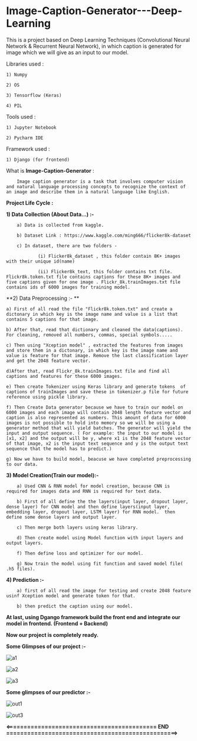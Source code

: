 # Image-Caption-Generator---Deep-Learning

This is a project based on Deep Learning Techniques (Convolutional Neural Network  &  Recurrent Neural Network), in which caption is generated for image which we will give as an input to our model.

Libraries used :

    1) Numpy
    
    2) OS
    
    3) Tensorflow (Keras)
    
    4) PIL
    
    
Tools used :

    1) Jupyter Notebook
    
    2) Pycharm IDE


Framework used :

    1) Django (for frontend)



What is **Image-Caption-Generator** :

        Image caption generator is a task that involves computer vision and natural language processing concepts to recognize the context of an image and describe them in a natural language like English.
        

**Project Life Cycle :**

**1) Data Collection (About Data...) :-** 
 
        a) Data is collected from kaggle.
        
        b) Dataset Link : https://www.kaggle.com/ming666/flicker8k-dataset
        
        c) In dataset, there are two folders - 
        
                (i) Flicker8k_dataset , this folder contain 8K+ images with their unique id(name)
                
                (ii) Flicker8k_text, this folder contains txt file. Flickr8k.token.txt file contains captions for these 8K+ images and five captions given for one image . Flickr_8k.trainImages.txt file contains ids of 6000 images for training model. 
                

**2) Data Preprocessing :- **

    a) First of all read the file "Flickr8k.token.txt" and create a dictonary in which key is the image name and value is a list that contains 5 captions for that image.
    
    b) After that, read that dictionary and cleaned the data(captions). For cleaning, removed all numbers, commas, special symbols.....
    
    c) Then using "Xception model" , extracted the features from images and store them in a dictonary, in which key is the image name and value is feature for that image. Remove the last classification layer and get the 2048 feature vector.
    
    d)After that, read Flickr_8k.trainImages.txt file and find all captions and features for these 6000 images.
    
    e) Then create Tokenizer using Keras library and generate tokens  of captions of trainImages and save these in tokenizer.p file for future reference using pickle library.
    
    f) Then Create Data generator because we have to train our model on 6000 images and each image will contain 2048 length feature vector and caption is also represented as numbers. This amount of data for 6000 images is not possible to hold into memory so we will be using a generator method that will yield batches. The generator will yield the input and output sequence. ( For example: the input to our model is [x1, x2] and the output will be y, where x1 is the 2048 feature vector of that image, x2 is the input text sequence and y is the output text sequence that the model has to predict.)
    
    g) Now we have to build model, beacuse we have completed preprocessing to our data.
    
    
    
**3) Model Creation(Train our model):-**

        a) Used CNN & RNN model for model creation, because CNN is required for images data and RNN is required for text data.
        
        b) First of all define the the layers(input layer, dropout layer, dense layer) for CNN model and then define layers(input layer, embedding layer, dropout layer, LSTM layer) for RNN model.  then define some dense layers and output layer.
        
        c) Then merge both layers using keras library.
        
        d) Then create model using Model function with input layers and output layers.
        
        f) Then define loss and optimizer for our model.
        
        g) Now train the model using fit function and saved model file( .h5 files).
        
    
 **4) Prediction :-**
    
        a) first of all read the image for testing and create 2048 feature usinf Xception model and generate token for that.
        
        b) then predict the caption using our model.
        
        
 **At last, using Dgango framework build the front end and integrate our model in frontend.  (Frontend + Backend)**
 
 **Now our project is completely ready.**
 
 
 **Some Glimpses of our project :-** 
 
![a1](https://user-images.githubusercontent.com/61588604/118388609-2d0fb400-b643-11eb-885a-4ad603d5ce59.png)

![a2](https://user-images.githubusercontent.com/61588604/118388613-313bd180-b643-11eb-9275-1c6e095d40d3.png)

![a3](https://user-images.githubusercontent.com/61588604/118388614-313bd180-b643-11eb-87eb-4b509efe615a.png)


**Some glimpses of our predictor :-**

![out1](https://user-images.githubusercontent.com/61588604/118388673-81b32f00-b643-11eb-84f2-df5bffd28bbd.png)

![out3](https://user-images.githubusercontent.com/61588604/118388674-837cf280-b643-11eb-8579-6a8ebabd64da.png)



**<=========================================== END =================================================>**







